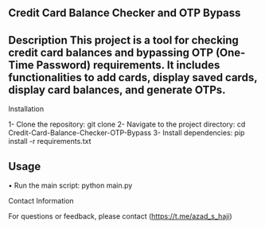 Credit Card Balance Checker and OTP Bypass
-------------------------------------------
Description
This project is a tool for checking credit card balances and bypassing OTP (One-Time Password) requirements. It includes functionalities to add cards, display saved cards, display card balances, and generate OTPs.
-------------------------------------------
Installation

1- Clone the repository: git clone
2- Navigate to the project directory: cd Credit-Card-Balance-Checker-OTP-Bypass
3- Install dependencies: pip install -r requirements.txt

Usage 
------------------------------------------
• Run the main script: python main.py

Contact Information

For questions or feedback, please contact
(https://t.me/azad_s_haji)

